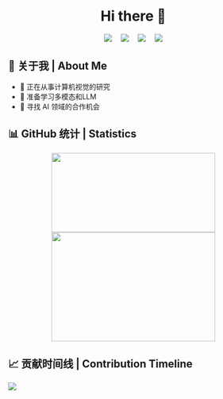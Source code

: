<div align="center">
  
  # Hi there 👋
  
  <a href="https://nonll.github.io"><img src="https://img.shields.io/badge/Website-博客-blue" /></a>&emsp;
  <a href="https://qzkq.github.io/img/wechat_favicon.png"><img src="https://img.shields.io/badge/WeChat-微信-07c160" /></a>&emsp;
  <a href="https://blog.csdn.net/qq_45832050?type=blog"><img src="https://img.shields.io/badge/CSDN-论坛-c32136" /></a>&emsp;
  <a href="https://www.zhihu.com/people/qin-zheng-kai-89"><img src="https://img.shields.io/badge/Zhihu-知乎-blue" /></a>
  
</div>

<div align="center">

</div>
  
<!--
**nonll/nonll** is a ✨ _special_ ✨ repository because its `README.md` (this file) appears on your GitHub profile.

Here are some ideas to get you started:

- 🔭 I’m currently working on ...
- 🌱 I’m currently learning ...
- 👯 I’m looking to collaborate on ...
- 🤔 I’m looking for help with ...
- 💬 Ask me about ...
- 📫 How to reach me: ...
- 😄 Pronouns: ...
- ⚡ Fun fact: ...
-->

## 🎯 关于我 | About Me 

- 🔭 正在从事计算机视觉的研究
- 🚀 准备学习多模态和LLM
- 👯 寻找 AI 领域的合作机会

## 📊 GitHub 统计 | Statistics

<div align="center">
    <img height="160em" width="330em" src="https://github-readme-stats.vercel.app/api?username=nonll&show_icons=true&theme=radical&include_all_commits=true&count_private=true"/>  
  
  <img height="220em" width="330em" src="https://github-readme-stats.vercel.app/api/top-langs/?username=nonll&langs_count=8&theme=radical"/>
</div>

## 📈 贡献时间线 | Contribution Timeline
![](https://github-readme-activity-graph.vercel.app/graph?username=nonll&theme=dracula)
